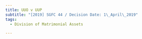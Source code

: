 ```yaml
---
title: UUO v UUP
subtitle: "[2019] SGFC 44 / Decision Date: 1\_April\_2019"
tags:
  - Division of Matrimonial Assets

---
```

